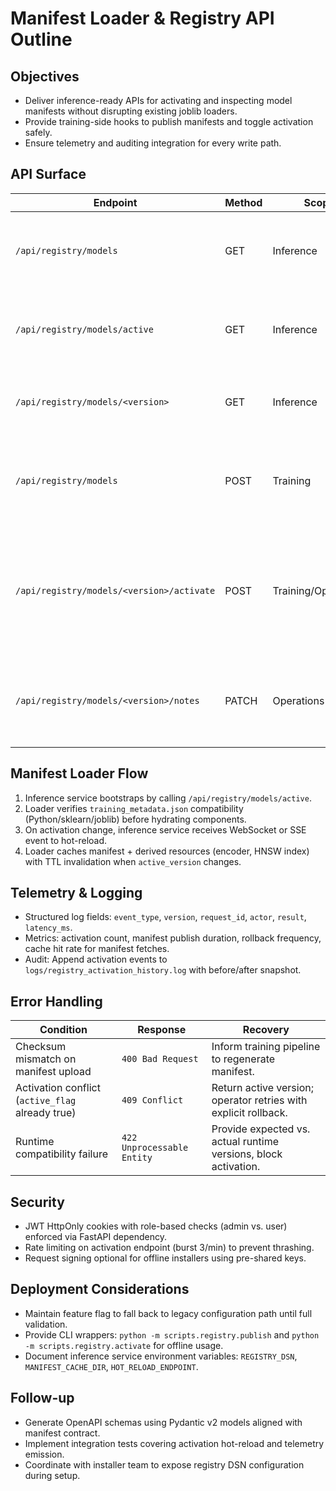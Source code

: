 # Manifest Loader & Registry API Outline

## Objectives
- Deliver inference-ready APIs for activating and inspecting model manifests without disrupting existing joblib loaders.
- Provide training-side hooks to publish manifests and toggle activation safely.
- Ensure telemetry and auditing integration for every write path.

## API Surface
| Endpoint | Method | Scope | Description | Auth |
| --- | --- | --- | --- | --- |
| `/api/registry/models` | GET | Inference | List manifest entries with pagination, filter by `active_flag`. | admin, user |
| `/api/registry/models/active` | GET | Inference | Fetch currently active manifest payload (cached). | admin, user |
| `/api/registry/models/<version>` | GET | Inference | Retrieve manifest metadata and runtime constraints. | admin, user |
| `/api/registry/models` | POST | Training | Publish new manifest + metadata bundle; requires checksum validation. | admin |
| `/api/registry/models/<version>/activate` | POST | Training/Operations | Toggle active version; enforces single-active invariant with transaction + audit trail. | admin |
| `/api/registry/models/<version>/notes` | PATCH | Operations | Update operational notes without modifying manifest content. | admin |

## Manifest Loader Flow
1. Inference service bootstraps by calling `/api/registry/models/active`.
2. Loader verifies `training_metadata.json` compatibility (Python/sklearn/joblib) before hydrating components.
3. On activation change, inference service receives WebSocket or SSE event to hot-reload.
4. Loader caches manifest + derived resources (encoder, HNSW index) with TTL invalidation when `active_version` changes.

## Telemetry & Logging
- Structured log fields: `event_type`, `version`, `request_id`, `actor`, `result`, `latency_ms`.
- Metrics: activation count, manifest publish duration, rollback frequency, cache hit rate for manifest fetches.
- Audit: Append activation events to `logs/registry_activation_history.log` with before/after snapshot.

## Error Handling
| Condition | Response | Recovery |
| --- | --- | --- |
| Checksum mismatch on manifest upload | `400 Bad Request` | Inform training pipeline to regenerate manifest. |
| Activation conflict (`active_flag` already true) | `409 Conflict` | Return active version; operator retries with explicit rollback. |
| Runtime compatibility failure | `422 Unprocessable Entity` | Provide expected vs. actual runtime versions, block activation. |

## Security
- JWT HttpOnly cookies with role-based checks (admin vs. user) enforced via FastAPI dependency.
- Rate limiting on activation endpoint (burst 3/min) to prevent thrashing.
- Request signing optional for offline installers using pre-shared keys.

## Deployment Considerations
- Maintain feature flag to fall back to legacy configuration path until full validation.
- Provide CLI wrappers: `python -m scripts.registry.publish` and `python -m scripts.registry.activate` for offline usage.
- Document inference service environment variables: `REGISTRY_DSN`, `MANIFEST_CACHE_DIR`, `HOT_RELOAD_ENDPOINT`.

## Follow-up
- Generate OpenAPI schemas using Pydantic v2 models aligned with manifest contract.
- Implement integration tests covering activation hot-reload and telemetry emission.
- Coordinate with installer team to expose registry DSN configuration during setup.
